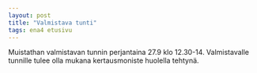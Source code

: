 ```yaml
---
layout: post
title: "Valmistava tunti"
tags: ena4 etusivu
---
```


Muistathan valmistavan tunnin perjantaina 27.9 klo 12.30-14. Valmistavalle tunnille tulee olla mukana kertausmoniste huolella tehtynä.